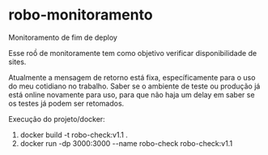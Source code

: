 # robo-monitoramento
Monitoramento de fim de deploy


Esse roồ de monitoramente tem como objetivo verificar disponibilidade de sites.

Atualmente a mensagem de retorno está fixa, específicamente para o uso do meu cotidiano no trabalho. Saber se o ambiente de teste ou produção já está online novamente para uso, para que não haja um delay em saber se os testes já podem ser retomados.


Execução do projeto/docker:

1. docker build -t robo-check:v1.1 .
2. docker run -dp 3000:3000 --name robo-check robo-check:v1.1